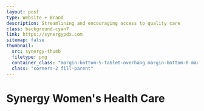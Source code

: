 ```yaml
---
layout: post
type: Website + Brand
description: Streamlining and encouraging access to quality care
class: background-cyan7
link: https://synergypdx.com
sitemap: false
thumbnail:
  src: synergy-thumb
  filetype: png
  container_class: "margin-bottom-5-tablet-overhang margin-bottom-0 margin-left-5 corners-2 shadow-weak"
  class: "corners-2 fill-parent"
---
```


# Synergy Women's Health Care
